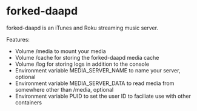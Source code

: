 forked-daapd
============

forked-daapd is an iTunes and Roku streaming music server.

Features:
- Volume /media to mount your media
- Volume /cache for storing the forked-daapd media cache
- Volume /log for storing logs in addition to the console
- Environment variable MEDIA_SERVER_NAME to name your server, optional
- Environment variable MEDIA_SERVER_DATA to read media from somewhere other than /media, optional
- Environment variable PUID to set the user ID to faciliate use with other containers

